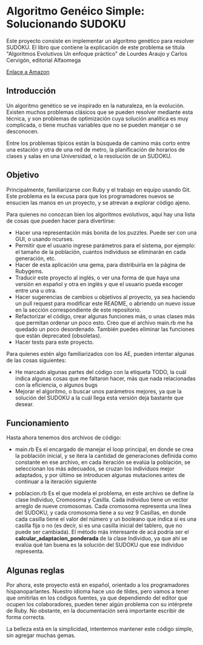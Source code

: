# Algoritmo Genéico Simple: Solucionando SUDOKU

Este proyecto consiste en implementar un algoritmo genético para resolver
SUDOKU. El libro que contiene la explicación de este problema se titula
"Algoritmos Evolutivos Un enfoque práctico" de Lourdes Araujo y Carlos Cervigón,
editorial Alfaomega

[Enlace a Amazon](https://www.amazon.com/Algoritmos-Evolutivos-Enfoque-Practico-Spanish/dp/6077686298)

## Introducción

Un algoritmo genético se ve inspirado en la naturaleza, en la evolución. Existen
muchos problemas clásicos que se pueden resolver mediante esta técnica, y son
problemas de optimización cuya solución analítica es muy complicada, o tiene
muchas variables que no se pueden manejar o se desconocen.

Entre los problemas típicos están la búsqueda de camino más corto entre una
estación y otra de una red de metro, la planificación de horarios de clases
y salas en una Universidad, o la resolución de un SUDOKU.

## Objetivo

Principalmente, familiarizarse con Ruby y el trabajo en equipo usando Git. Este problema es la
excusa para que los programadores nuevos se ensucien las manos en un proyecto,
y se atrevan a explorar código ajeno.

Para quienes no conozcan bien los algoritmos evolutivos, aquí hay una lista de
cosas que pueden hacer para divertirse:

- Hacer una representación más bonita de los puzzles. Puede ser con una GUI,
    o usando ncurses.
- Permitir que el usuario ingrese parámetros para el sistema, por ejemplo: el
    tamaño de la población, cuantos individuos se eliminarán en cada generación,
    etc.
- Hacer de esta aplicación una gema, para distribuirla en la página de Rubygems.
- Traducir este proyecto al inglés, o ver una forma de que haya una versión en
    español y otra en inglés y que el usuario pueda escoger entre una u otra.
- Hacer sugerencias de cambios u objetivos al proyecto, ya sea haciendo un pull
    request para modificar este README, o abriendo un nuevo issue en la sección
    correspondiente de este repositorio.
- Refactorizar el código, crear algunas funciones más, o unas clases más que
    permitan ordenar un poco esto. Creo que el archivo main.rb me ha quedado un
    poco desordenado. También puedes eliminar las funciones que están deprecated
    (obsoletas).
- Hacer tests para este proyecto.

Para quienes estén algo familiarizados con los AE, pueden intentar algunas de
las cosas siguientes:

- He marcado algunas partes del código con la etiqueta TODO, la cuál indica
    algunas cosas que me faltaron hacer, más que nada relacionadas con la
    eficiencia, o algunos bugs
- Mejorar el algoritmo, o buscar unos parámetros mejores, ya que la solución del
    SUDOKU a la cuál llega esta versión deja bastante que desear.

## Funcionamiento

Hasta ahora tenemos dos archivos de código:
- main.rb
  Es el encargado de manejar el loop principal, en donde se crea la población
  inicial, y se itera la cantidad de generaciones definida como constante en ese
  archivo, en cada iteración se evalúa la población, se seleccionan los más
  adecuados, se cruzan los individuos mejor adaptados, y por último se
  introducen algunas mutaciones antes de continuar a la iteración siguiente

- poblacion.rb
  Es el que modela el problema, en este archivo se define la clase Individuo,
  Cromosoma y Casilla. Cada individuo tiene un vector arreglo de nueve
  cromosomas. Cada cromosoma representa una línea del SUDOKU, y cada cromosoma
  tiene a su vez 9 Casillas, en donde cada casilla tiene el valor del número
  y un booleano que indica si es una casilla fija o no (es decir, si es una
  casilla inicial del tablero, que no puede ser cambiada). El método más
  interesante de acá podría ser el **calcular_adaptacion_ponderada** de la clase
  Individuo, ya que ahí se evalúa qué tan buena es la solución del SUDOKU que
  ese individuo representa.

## Algunas reglas

Por ahora, este proyecto está en español, orientado a los programadores
hispanoparlantes. Nuestro idioma hace uso de tildes, pero vamos a tener que
omitirlas en los códigos fuentes, ya que dependiendo del editor que ocupen los
colaboradores, pueden tener algún problema con su intérprete de Ruby. No
obstante, en la documentación será importante escribir de forma correcta.

La belleza está en la simplicidad, intentemos mantener este código simple, sin
agregar muchas gemas.

